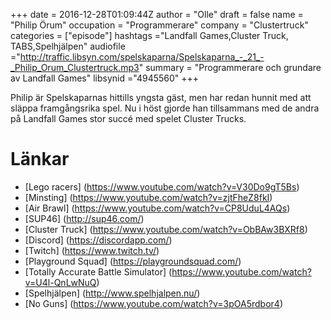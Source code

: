 +++
date = 2016-12-28T01:09:44Z
author = "Olle"
draft = false
name = "Philip Örum"
occupation = "Programmerare"
company = "Clustertruck"
categories = ["episode"]
hashtags ="Landfall Games,Cluster Truck, TABS,Spelhjälpen"
audiofile ="http://traffic.libsyn.com/spelskaparna/Spelskaparna_-_21_-_Philip_Orum_Clustertruck.mp3"
summary = "Programmerare och grundare av Landfall Games"
libsynid ="4945560"
+++

Philip är Spelskaparnas hittills yngsta gäst, men har redan hunnit med
att släppa framgångsrika spel. Nu i höst gjorde han tillsammans med de
andra på Landfall Games stor succé med spelet Cluster Trucks.

# Länkar
* [Lego racers] (https://www.youtube.com/watch?v=V30Do9gT5Bs)
* [Minsting] (https://www.youtube.com/watch?v=zjtFheZ8fkI)
* [Air Brawl] (https://www.youtube.com/watch?v=CP8UduL4AQs)
* [SUP46] (http://sup46.com/)
* [Cluster Truck] (https://www.youtube.com/watch?v=ObBAw3BXRf8)
* [Discord] (https://discordapp.com/)
* [Twitch] (https://www.twitch.tv/)
* [Playground Squad] (https://playgroundsquad.com/)
* [Totally Accurate Battle Simulator] (https://www.youtube.com/watch?v=U4l-QnLwNuQ)
* [Spelhjälpen] (http://www.spelhjalpen.nu/)
* [No Guns] (https://www.youtube.com/watch?v=3pOA5rdbor4) 

